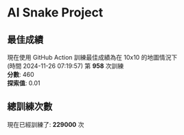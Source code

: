 
# AI Snake Project

## **最佳成績**
現在使用 GitHub Action 訓練最佳成績為在 10x10 的地圖情況下  
(時間 2024-11-26 07:19:57) 第 **958** 次訓練  
**分數**: 460  
**探索值**: 0.01

## 總訓練次數
現在已經訓練了: **229000** 次
